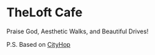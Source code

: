 # TheLoft Cafe

Praise God, Aesthetic Walks, and Beautiful Drives!

P.S. Based on [CityHop](https://cityhop.cafe) 
